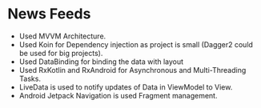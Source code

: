 # News Feeds

- Used MVVM Architecture.
- Used Koin for Dependency injection as project is small (Dagger2 could be used for big projects).
- Used DataBinding for binding the data with layout
- Used RxKotlin and RxAndroid for Asynchronous and Multi-Threading Tasks.
- LiveData is used to notify updates of Data in ViewModel to View.
- Android Jetpack Navigation is used Fragment management.